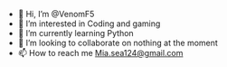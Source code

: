 - 👋 Hi, I’m @VenomF5
- 👀 I’m interested in Coding and gaming
- 🌱 I’m currently learning Python
- 💞️ I’m looking to collaborate on nothing at the moment
- 📫 How to reach me Mia.sea124@gmail.com

<!---
VenomF5/VenomF5 is a ✨ special ✨ repository because its `README.md` (this file) appears on your GitHub profile.
You can click the Preview link to take a look at your changes.
--->
